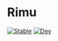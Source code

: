 # Rimu

[![Stable](https://img.shields.io/badge/docs-stable-blue.svg)](https://joachimbrand.bitbucket.io/Rimu.jl/dev/)
[![Dev](https://img.shields.io/badge/docs-dev-blue.svg)](https://joachimbrand.bitbucket.io/Rimu.jl/dev/)
